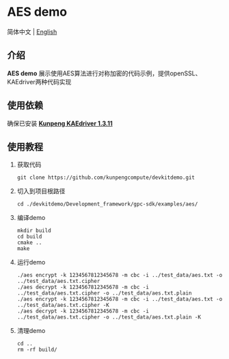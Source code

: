 # **AES demo**

简体中文 | [English](README_en.md)

## 介绍
**AES demo** 展示使用AES算法进行对称加密的代码示例，提供openSSL、KAEdriver两种代码实现

## 使用依赖

确保已安装 **[Kunpeng KAEdriver 1.3.11](https://www.hikunpeng.com/document/detail/zh/kunpengaccel/encryp-decryp/devg-kae/kunpengaccel_16_0011.html)**

## 使用教程

1. 获取代码

   ```shell
   git clone https://github.com/kunpengcompute/devkitdemo.git
   ```

2. 切入到项目根路径

   ```shell
   cd ./devkitdemo/Development_framework/gpc-sdk/examples/aes/
   ```

3. 编译demo

   ```shell
   mkdir build
   cd build
   cmake ..
   make
   ```

4. 运行demo

   ```shell
   ./aes encrypt -k 1234567812345678 -m cbc -i ../test_data/aes.txt -o ../test_data/aes.txt.cipher
   ./aes decrypt -k 1234567812345678 -m cbc -i ../test_data/aes.txt.cipher -o ../test_data/aes.txt.plain
   ./aes encrypt -k 1234567812345678 -m cbc -i ../test_data/aes.txt -o ../test_data/aes.txt.cipher -K
   ./aes decrypt -k 1234567812345678 -m cbc -i ../test_data/aes.txt.cipher -o ../test_data/aes.txt.plain -K
   ```

5. 清理demo

   ```shell
   cd ..
   rm -rf build/
   ```